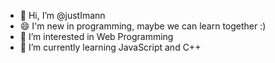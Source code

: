 - 👋 Hi, I’m @justImann
- 😄 I'm new in programming, maybe we can learn together :)
- 👀 I’m interested in Web Programming
- 🌱 I’m currently learning JavaScript and C++

<!---
justImann/justImann is a ✨ special ✨ repository because its `README.md` (this file) appears on your GitHub profile.
You can click the Preview link to take a look at your changes.
--->

